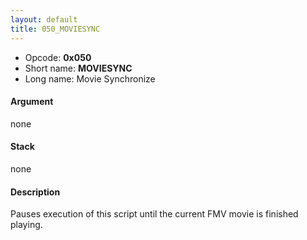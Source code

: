 ```yaml
---
layout: default
title: 050_MOVIESYNC
---
```


-   Opcode: **0x050**
-   Short name: **MOVIESYNC**
-   Long name: Movie Synchronize

#### Argument

none

#### Stack

none

#### Description

Pauses execution of this script until the current FMV movie is finished playing.
